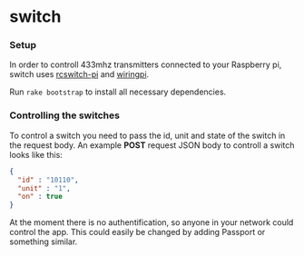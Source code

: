 # switch

### Setup
In order to controll 433mhz transmitters connected to your Raspberry pi, switch uses [rcswitch-pi](https://github.com/r10r/rcswitch-pi) and [wiringpi](https://projects.drogon.net/raspberry-pi/wiringpi/download-and-install/).

Run `rake bootstrap` to install all necessary dependencies.

### Controlling the switches

To control a switch you need to pass the id, unit and state of the switch in the request body. An example
__POST__ request JSON body to controll a switch looks like this:

```json
{
  "id" : "10110",
  "unit" : "1",
  "on" : true
}
```

At the moment there is no authentification, so anyone in your network could control the app. This could easily be changed by adding Passport or something similar.
